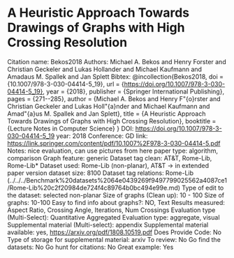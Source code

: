 # A Heuristic Approach Towards Drawings of Graphs with High Crossing Resolution

Citation name: Bekos2018
Authors: Michael A. Bekos and Henry Forster and Christian Geckeler and Lukas Hollander and Michael Kaufmann and Amadaus M. Spallek and Jan Splett
Bibtex: @incollection{Bekos2018,
doi = {10.1007/978-3-030-04414-5_19},
url = {https://doi.org/10.1007/978-3-030-04414-5_19},
year = {2018},
publisher = {Springer International Publishing},
pages = {271--285},
author = {Michael A. Bekos and Henry F\"{o}rster and Christian Geckeler and Lukas Holl\"{a}nder and Michael Kaufmann and Amad\"{a}us M. Spallek and Jan Splett},
title = {A Heuristic Approach Towards Drawings of Graphs with High Crossing Resolution},
booktitle = {Lecture Notes in Computer Science}
}
DOI: https://doi.org/10.1007/978-3-030-04414-5_19
year: 2018
Conference: GD
link: https://link.springer.com/content/pdf/10.1007%2F978-3-030-04414-5.pdf
Notes: nice evaluation, can use pictures from here
paper type: algorithm, comparison
Graph feature: generic
Dataset tag clean: AT&T, Rome-Lib, Rome-Lib*
Dataset used: Rome-Lib (non-planar), AT&T → in extended paper version
dataset size: 8100
Dataset tag relations: Rome-Lib (../../../Benchmark%20datasets%2064e0439269f9497799025562a4087ce1/Rome-Lib%20c2f20984de724f4c89764b0bc494e99e.md)
Type of edit to the dataset: selected non-planar
Size of graphs (Clean up): 10 - 100
Size of graphs: 10-100
Easy to find info about graphs?: NO, Text
Results measured: Aspect Ratio, Crossing Angle, Iterations, Num Crossings
Evaluation type (Multi-Select): Quantitative Aggregated
Evaluation type: aggregate, visual
Supplemental material (Multi-select): appendix
Supplemental material available: yes, https://arxiv.org/pdf/1808.10519.pdf
Does Provide Code: No
Type of storage for supplemental material: arxiv
To review: No
Go find the datasets: No
Go hunt for citations: No
Great example: Yes